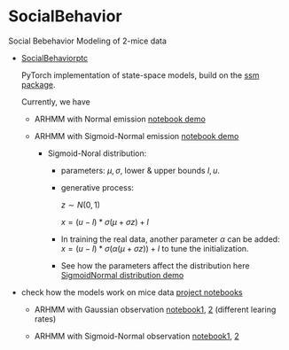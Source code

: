 # SocialBehavior
Social Bebehavior Modeling of 2-mice data



- [SocialBehaviorptc](https://github.com/cunningham-lab/SocialBehaviors/tree/master/SocialBehaviorptc)

  PyTorch implementation of state-space models, build on the [ssm package](https://github.com/slinderman/ssm).

  

  Currently, we have

  - ARHMM with Normal emission [notebook demo](https://github.com/cunningham-lab/SocialBehaviors/blob/master/SocialBehaviorptc/socialbehavior/examples/ARHMM_demo.ipynb)

  - ARHMM with Sigmoid-Normal emission [notebook demo](https://github.com/cunningham-lab/SocialBehaviors/blob/master/SocialBehaviorptc/socialbehavior/examples/ARSigmoidNormalHMM.ipynb)

    - Sigmoid-Noral distribution:

      - parameters: $\mu, \sigma$, lower & upper bounds $l,u$.

      - generative process:

        $z \sim N(0,1)​$

        $x = (u-l) * \sigma (\mu + \sigma z) + l ​$

      - In training the real data, another parameter $\alpha$ can be added: $x =  (u-l) * \sigma (\alpha(\mu + \sigma z)) + l$ to tune the initialization.

      - See how the parameters affect the distribution here [SigmoidNormal distribution demo](https://github.com/cunningham-lab/SocialBehaviors/blob/master/SocialBehaviorptc/socialbehavior/examples/SigmoidNormal_dist_demo.ipynb)



- check how the models work on mice data [project notebooks](https://github.com/cunningham-lab/SocialBehaviors/tree/master/SocialBehaviorptc/project_notebooks)

  - ARHMM with Gaussian observation [notebook1](https://github.com/cunningham-lab/SocialBehaviors/blob/master/SocialBehaviorptc/project_notebooks/ARHMM.ipynb), [2](https://github.com/cunningham-lab/SocialBehaviors/blob/master/SocialBehaviorptc/project_notebooks/ARHMM_lrs.ipynb) (different learing rates)

  - ARHMM with Sigmoid-Normal observation [notebook1](https://github.com/cunningham-lab/SocialBehaviors/blob/master/SocialBehaviorptc/project_notebooks/ARSigmoidNormalHMM.ipynb), [2](https://github.com/cunningham-lab/SocialBehaviors/blob/master/SocialBehaviorptc/project_notebooks/ARSigmoidNormalHMM_2.ipynb)

    

  